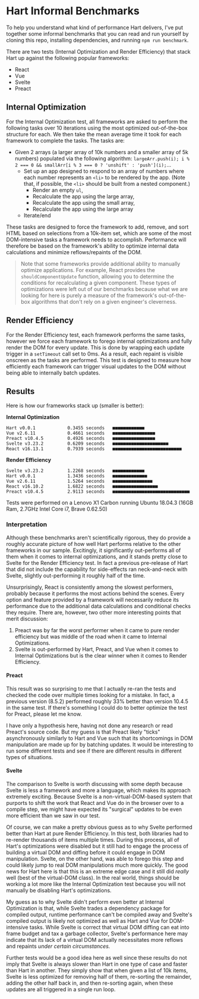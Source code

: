 # Hart Informal Benchmarks

To help you understand what kind of performance Hart delivers, I've put together some informal benchmarks that you can read and run yourself by cloning this repo, installing dependencies, and running `npm run benchmark`.

There are two tests (Internal Optimization and Render Efficiency) that stack Hart up against the following popular frameworks:

- React
- Vue
- Svelte
- Preact

## Internal Optimization

For the Internal Optimization test, all frameworks are asked to perform the following tasks over 10 iterations using the most optimized out-of-the-box structure for each. We then take the mean average time it took for each framework to complete the tasks. The tasks are:

- Given 2 arrays (a larger array of 10k numbers and a smaller array of 5k numbers) populated via the following algorithm: `largeArr.push(i); i % 2 === 0 && smallArr[i % 3 === 0 ? 'unshift' : 'push'](i);`...
  - Set up an app designed to respond to an array of numbers where each number represents an `<li>` to be rendered by the app. (Note that, if possible, the `<li>` should be built from a nested component.)
    - Render an empty `ul`,
    - Recalculate the app using the large array,
    - Recalculate the app using the small array,
    - Recalculate the app using the large array
  - Iterate/end

These tasks are designed to force the framework to add, remove, and sort HTML based on selections from a 10k-item set, which are some of the most DOM-intensive tasks a framework needs to accomplish. Performance will therefore be based on the framework's ability to optimize internal data calculations and minimize reflows/repaints of the DOM.

> Note that some frameworks provide additional ability to manually optimize applications. For example, React provides the `shouldComponentUpdate` function, allowing you to determine the conditions for recalculating a given component. These types of optimizations were left out of our benchmarks because what we are looking for here is purely a measure of the framework's out-of-the-box algorithms that don't rely on a given engineer's cleverness.

## Render Efficiency

For the Render Efficiency test, each framework performs the same tasks, however we force each framework to forego internal optimizations and fully render the DOM for every update. This is done by wrapping each update trigger in a `setTimeout` call set to 0ms. As a result, each repaint is visible onscreen as the tasks are performed. This test is designed to measure how efficiently each framework can trigger visual updates to the DOM without being able to internally batch updates.

## Results

Here is how our frameworks stack up (smaller is better):

**Internal Optimization**
```
Hart v0.0.1            0.3455 seconds   ■■■■■■■■■■■■
Vue v2.6.11            0.4661 seconds   ■■■■■■■■■■■■■■■■
Preact v10.4.5         0.4926 seconds   ■■■■■■■■■■■■■■■■
Svelte v3.23.2         0.6209 seconds   ■■■■■■■■■■■■■■■■■■■■■
React v16.13.1         0.7939 seconds   ■■■■■■■■■■■■■■■■■■■■■■■■■■
```

**Render Efficiency**
```
Svelte v3.23.2         1.2268 seconds   ■■■■■■■■■■■■
Hart v0.0.1            1.3436 seconds   ■■■■■■■■■■■■■
Vue v2.6.11            1.5264 seconds   ■■■■■■■■■■■■■■■
React v16.10.2         1.6822 seconds   ■■■■■■■■■■■■■■■■■
Preact v10.4.5         2.9113 seconds   ■■■■■■■■■■■■■■■■■■■■■■■■■■■■■
```

Tests were performed on a Lenovo X1 Carbon running Ubuntu 18.04.3 (16GB Ram, 2.7GHz Intel Core i7, Brave 0.62.50)

### Interpretation

Although these benchmarks aren't scientifically rigorous, they do provide a roughly accurate picture of how well Hart performs relative to the other frameworks in our sample. Excitingly, it significantly out-performs all of them when it comes to internal optimizations, and it stands pretty close to Svelte for the Render Efficiency test. In fact a previous pre-release of Hart that did not include the capability for side-effects ran neck-and-neck with Svelte, slightly out-performing it roughly half of the time.

Unsurprisingly, React is consistently among the slowest performers, probably because it performs the most actions behind the scenes. Every option and feature provided by a framework will necessarily reduce its performance due to the additional data calculations and conditional checks they require. There are, however, two other more interesting points that merit discussion:

1. Preact was by far the worst performer when it came to pure render efficiency but was middle of the road when it came to Internal Optimizations.
2. Svelte is out-performed by Hart, Preact, and Vue when it comes to Internal Optimizations but is the clear winner when it comes to Render Efficiency.

#### Preact

This result was so surprising to me that I actually re-ran the tests and checked the code over multiple times looking for a mistake. In fact, a previous version (8.5.2) performed roughly 33% better than version 10.4.5 in the same test. If there's something I could do to better optimize the test for Preact, please let me know.

I have only a hypothesis here, having not done any research or read Preact's source code. But my guess is that Preact likely "ticks" asynchronously similarly to Hart and Vue such that its shortcomings in DOM manipulation are made up for by batching updates. It would be interesting to run some different tests and see if there are different results in different types of situations.

#### Svelte

The comparison to Svelte is worth discussing with some depth because Svelte is less a framework and more a language, which makes its approach extremely exciting. Because Svelte is a non-virtual-DOM-based system that purports to shift the work that React and Vue do in the browser over to a compile step, we might have expected its "surgical" updates to be even more efficient than we saw in our test.

Of course, we can make a pretty obvious guess as to why Svelte performed better than Hart at pure Render Efficiency. In this test, both libraries had to re-render thousands of items multiple times. During this process, all of Hart's optimizations were disabled but it still had to engage the process of building a virtual DOM and diffing before it could engage in DOM manipulation. Svelte, on the other hand, was able to forego this step and could likely jump to real DOM manipulations much more quickly. The good news for Hart here is that this is an extreme edge case and it still did _really_ well (best of the virtual-DOM class). In the real world, things should be working a lot more like the Internal Optimization test because you will not manually be disabling Hart's optimizations.

My guess as to why Svelte didn't perform even better at Internal Optimization is that, while Svelte trades a dependency package for compiled output, runtime performance can't be compiled away and Svelte's compiled output is likely not optimized as well as Hart and Vue for DOM-intensive tasks. While Svelte is correct that virtual DOM diffing can eat into frame budget and tax a garbage collector, Svelte's performance here may indicate that its lack of a virtual DOM actually necessitates more reflows and repaints _under certain circumstances._

Further tests would be a good idea here as well since these results do not imply that Svelte is always slower than Hart in one type of case and faster than Hart in another. They simply show that when given a list of 10k items, Svelte is less optimized for removing half of them, re-sorting the remainder, adding the other half back in, and then re-sorting again, when these updates are all triggered in a single run loop.
